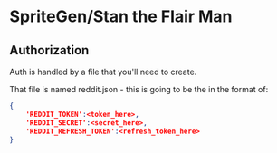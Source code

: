 # SpriteGen/Stan the Flair Man

## Authorization

Auth is handled by a file that you'll need to create.

That file is named reddit.json - this is going to be the in the format of:

```json
{
    'REDDIT_TOKEN':<token_here>,
    'REDDIT_SECRET':<secret_here>,
    'REDDIT_REFRESH_TOKEN':<refresh_token_here>
}
```